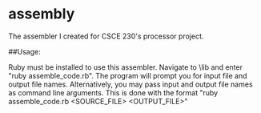assembly
==============

The assembler I created for CSCE 230's processor project.

##Usage:

Ruby must be installed to use this assembler. 
Navigate to \lib and enter "ruby assemble_code.rb". The program will prompt you for input file and output file names.
Alternatively, you may pass input and output file names as command line arguments. This is done with the format "ruby assemble_code.rb \<SOURCE_FILE\> \<OUTPUT_FILE\>"
